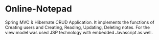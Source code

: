 # Online-Notepad
Spring MVC & Hibernate CRUD Application. It implements the functions of Creating users and Creating, Reading, Updating, Deleting notes.
For the view model was used JSP technology with embedded Javascript as well.
